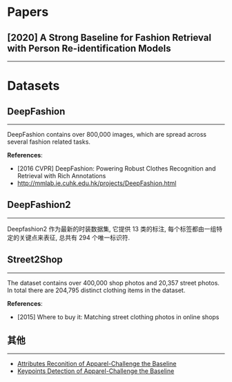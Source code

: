 # Papers

## [2020] A Strong Baseline for Fashion Retrieval with Person Re-identification Models
---

# Datasets

## DeepFashion
---
DeepFashion contains over 800,000 images, which are spread across several fashion related tasks.

**References**:
- [2016 CVPR] DeepFashion: Powering Robust Clothes Recognition and Retrieval with Rich Annotations
- http://mmlab.ie.cuhk.edu.hk/projects/DeepFashion.html

## DeepFashion2
---
Deepfashion2 作为最新的时装数据集, 它提供 13 类的标注, 每个标签都由一组特定的关键点来表征, 总共有 294 个唯一标识符.

## Street2Shop
---
The dataset contains over 400,000 shop photos and 20,357 street photos. In total there are 204,795 distinct clothing items in the dataset.

**References**:
- [2015] Where to buy it: Matching street clothing photos in online shops

## 其他
---
- [Attributes Reconition of Apparel-Challenge the Baseline](https://tianchi.aliyun.com/competition/entrance/231671/information)
- [Keypoints Detection of Apparel-Challenge the Baseline](https://tianchi.aliyun.com/competition/entrance/231670/information)
